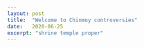 ```yaml
---
layout: post
title:  "Welcome to Chinmoy controversies"
date:   2020-06-25
excerpt: "shrine temple proper"
---
```

